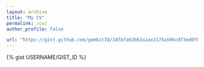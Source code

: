 ```yaml
---
layout: archive
title: "My CV"
permalink: /cv/
author_profile: false

url: "https://gist.github.com/gambitIQ/18fbfa63b63a1ae2175a596cdf3ed0f0.js"
---
```


{% gist USERNAME/GIST_ID %}
